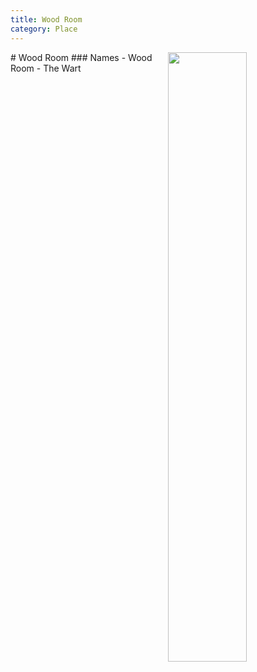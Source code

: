 ```yaml
---
title: Wood Room
category: Place
---
```

<img src="/img/2020-Wood-Room.jpeg" align="right" style="width: 50%;">
# Wood Room
### Names
- Wood Room
- The Wart